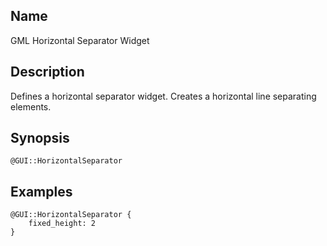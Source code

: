 ## Name

GML Horizontal Separator Widget

## Description

Defines a horizontal separator widget. Creates a horizontal line separating elements.

## Synopsis

`@GUI::HorizontalSeparator`

## Examples

```gml
@GUI::HorizontalSeparator {
    fixed_height: 2
}
```
